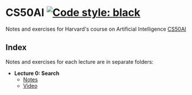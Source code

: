 # CS50AI [![Code style: black](https://img.shields.io/badge/code%20style-black-000000.svg)](https://github.com/psf/black)

Notes and exercises for Harvard's course on Artificial Intelligence [CS50AI](https://courses.edx.org/courses/course-v1:HarvardX+CS50AI+1T2020/course/)

## Index

Notes and exercises for each lecture are in separate folders:

* __Lecture 0: Search__
    * [Notes](./0_search)
    * [Video](https://www.youtube.com/watch?v=D5aJNFWsWew&feature=youtu.be)
